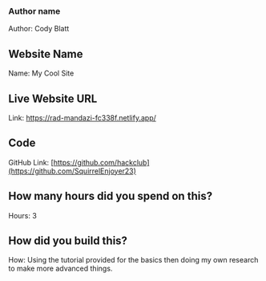 ### Author name

Author: Cody Blatt

## Website Name

Name: My Cool Site

## Live Website URL

Link: https://rad-mandazi-fc338f.netlify.app/

## Code

GitHub Link: [https://github.com/hackclub](https://github.com/SquirrelEnjoyer23)

## How many hours did you spend on this?

Hours: 3

## How did you build this?

How: Using the tutorial provided for the basics then doing my own research to make more advanced things.
